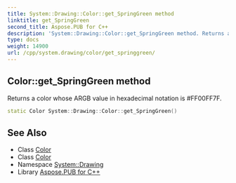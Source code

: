 ```yaml
---
title: System::Drawing::Color::get_SpringGreen method
linktitle: get_SpringGreen
second_title: Aspose.PUB for C++
description: 'System::Drawing::Color::get_SpringGreen method. Returns a color whose ARGB value in hexadecimal notation is #FF00FF7F in C++.'
type: docs
weight: 14900
url: /cpp/system.drawing/color/get_springgreen/
---
```

## Color::get_SpringGreen method


Returns a color whose ARGB value in hexadecimal notation is #FF00FF7F.

```cpp
static Color System::Drawing::Color::get_SpringGreen()
```

## See Also

* Class [Color](../)
* Class [Color](../)
* Namespace [System::Drawing](../../)
* Library [Aspose.PUB for C++](../../../)
